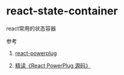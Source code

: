 # react-state-container 
react常用的状态容器

参考
1. [react-powerplug](https://github.com/renatorib/react-powerplug)

1. [精读《React PowerPlug 源码》](https://github.com/dt-fe/weekly/blob/master/92.%E7%B2%BE%E8%AF%BB%E3%80%8AReact%20PowerPlug%20%E6%BA%90%E7%A0%81%E3%80%8B.md)
